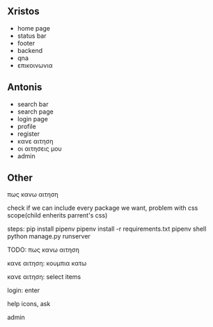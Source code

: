 ## Xristos
* home page
* status bar
* footer
* backend
* qna
* επικοινωνια

## Antonis
* search bar
* search page
* login page
* profile 
* register
* κανε αιτηση
* οι αιτησεις μου
* admin 



## Other
πως κανω αιτηση

check if we can include every package we want, problem with css scope(child enherits parrent's css)


steps:
pip install pipenv
pipenv install -r requirements.txt
pipenv shell
python manage.py runserver


TODO:
πως κανω αιτηση

κανε αιτηση: κουμπια κατω

κανε αιτηση: select items

login: enter

help icons, ask

admin
